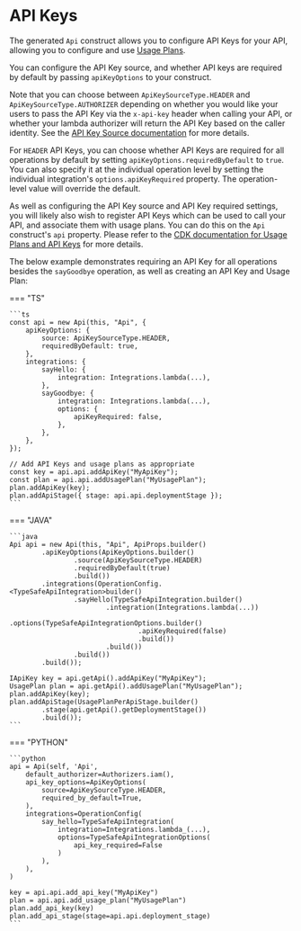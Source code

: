 # API Keys

The generated `Api` construct allows you to configure API Keys for your API, allowing you to configure and use [Usage Plans](https://docs.aws.amazon.com/apigateway/latest/developerguide/api-gateway-api-usage-plans.html).

You can configure the API Key source, and whether API keys are required by default by passing `apiKeyOptions` to your construct.

Note that you can choose between `ApiKeySourceType.HEADER` and `ApiKeySourceType.AUTHORIZER` depending on whether you would like your users to pass the API Key via the `x-api-key` header when calling your API, or whether your lambda authorizer will return the API Key based on the caller identity. See the [API Key Source documentation](https://docs.aws.amazon.com/apigateway/latest/developerguide/api-gateway-api-key-source.html) for more details.

For `HEADER` API Keys, you can choose whether API Keys are required for all operations by default by setting `apiKeyOptions.requiredByDefault` to `true`. You can also specify it at the individual operation level by setting the individual integration's `options.apiKeyRequired` property. The operation-level value will override the default.

As well as configuring the API Key source and API Key required settings, you will likely also wish to register API Keys which can be used to call your API, and associate them with usage plans. You can do this on the `Api` construct's `api` property. Please refer to the [CDK documentation for Usage Plans and API Keys](https://docs.aws.amazon.com/cdk/api/v2/docs/aws-cdk-lib.aws_apigateway-readme.html#usage-plan--api-keys) for more details.

The below example demonstrates requiring an API Key for all operations besides the `sayGoodbye` operation, as well as creating an API Key and Usage Plan:

=== "TS"

    ```ts
    const api = new Api(this, "Api", {
        apiKeyOptions: {
            source: ApiKeySourceType.HEADER,
            requiredByDefault: true,
        },
        integrations: {
            sayHello: {
                integration: Integrations.lambda(...),
            },
            sayGoodbye: {
                integration: Integrations.lambda(...),
                options: {
                    apiKeyRequired: false,
                },
            },
        },
    });

    // Add API Keys and usage plans as appropriate
    const key = api.api.addApiKey("MyApiKey");
    const plan = api.api.addUsagePlan("MyUsagePlan");
    plan.addApiKey(key);
    plan.addApiStage({ stage: api.api.deploymentStage });
    ```

=== "JAVA"

    ```java
    Api api = new Api(this, "Api", ApiProps.builder()
            .apiKeyOptions(ApiKeyOptions.builder()
                    .source(ApiKeySourceType.HEADER)
                    .requiredByDefault(true)
                    .build())
            .integrations(OperationConfig.<TypeSafeApiIntegration>builder()
                    .sayHello(TypeSafeApiIntegration.builder()
                            .integration(Integrations.lambda(...))
                            .options(TypeSafeApiIntegrationOptions.builder()
                                    .apiKeyRequired(false)
                                    .build())
                            .build())
                    .build())
            .build());

    IApiKey key = api.getApi().addApiKey("MyApiKey");
    UsagePlan plan = api.getApi().addUsagePlan("MyUsagePlan");
    plan.addApiKey(key);
    plan.addApiStage(UsagePlanPerApiStage.builder()
            .stage(api.getApi().getDeploymentStage())
            .build());
    ```

=== "PYTHON"

    ```python
    api = Api(self, 'Api',
        default_authorizer=Authorizers.iam(),
        api_key_options=ApiKeyOptions(
            source=ApiKeySourceType.HEADER,
            required_by_default=True,
        ),
        integrations=OperationConfig(
            say_hello=TypeSafeApiIntegration(
                integration=Integrations.lambda_(...),
                options=TypeSafeApiIntegrationOptions(
                    api_key_required=False
                )
            ),
        ),
    )
    
    key = api.api.add_api_key("MyApiKey")
    plan = api.api.add_usage_plan("MyUsagePlan")
    plan.add_api_key(key)
    plan.add_api_stage(stage=api.api.deployment_stage)
    ```
